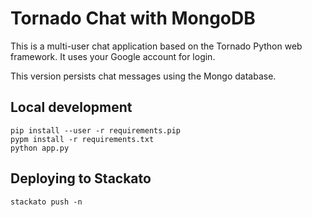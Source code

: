 # Tornado Chat with MongoDB

This is a multi-user chat application based on the Tornado Python
web framework.  It uses your Google account for login.

This version persists chat messages using the Mongo database.

## Local development

    pip install --user -r requirements.pip
    pypm install -r requirements.txt
    python app.py

## Deploying to Stackato

    stackato push -n
